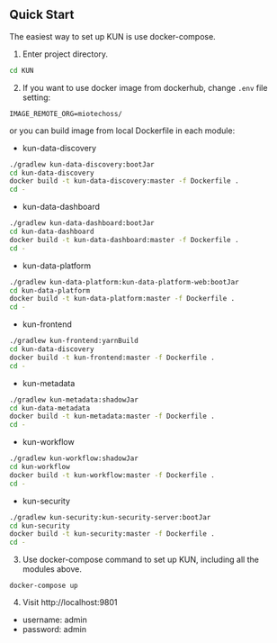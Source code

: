 ## Quick Start
The easiest way to set up KUN is use docker-compose.
1. Enter project directory.
``` bash
cd KUN
```

2. If you want to use docker image from dockerhub, change `.env` file setting:
```
IMAGE_REMOTE_ORG=miotechoss/ 
```
or you can build image from local Dockerfile in each module:
 - kun-data-discovery
```bash
./gradlew kun-data-discovery:bootJar
cd kun-data-discovery
docker build -t kun-data-discovery:master -f Dockerfile .
cd -
```
 - kun-data-dashboard
```bash
./gradlew kun-data-dashboard:bootJar
cd kun-data-dashboard
docker build -t kun-data-dashboard:master -f Dockerfile .
cd -
```
 - kun-data-platform
```bash
./gradlew kun-data-platform:kun-data-platform-web:bootJar
cd kun-data-platform
docker build -t kun-data-platform:master -f Dockerfile .
cd -
```
 - kun-frontend
```bash
./gradlew kun-frontend:yarnBuild
cd kun-data-discovery
docker build -t kun-frontend:master -f Dockerfile .
cd -
```
 - kun-metadata
```bash
./gradlew kun-metadata:shadowJar
cd kun-data-metadata
docker build -t kun-metadata:master -f Dockerfile .
cd -
```
 - kun-workflow
```bash
./gradlew kun-workflow:shadowJar
cd kun-workflow
docker build -t kun-workflow:master -f Dockerfile .
cd -
```
 - kun-security
```bash
./gradlew kun-security:kun-security-server:bootJar
cd kun-security
docker build -t kun-security:master -f Dockerfile .
cd -
```
3. Use docker-compose command to set up KUN, including all the modules above.
```
docker-compose up
```
4. Visit http://localhost:9801  
 - username: admin
 - password: admin
